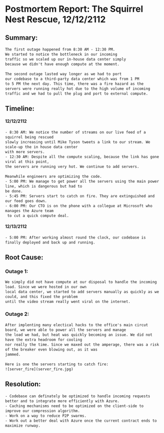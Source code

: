 # Postmortem Report: The Squirrel Nest Rescue, 12/12/2112 

## Summary: 
	
	The first outage happened from 8:30 AM - 12:30 PM.
	We started to notice the bottleneck in our incoming
	traffic so we scaled up our in-house data center simply
	because we didn't have enough compute at the moment.
 
	The second outage lasted way longer as we had to port 
	our codebase to a third-party data center which was from 1 PM
	to 5 PM the next day. This time, there was a fire hazard as the 
	servers were running really hot due to the high volume of incoming
	traffic and we had to pull the plug and port to external compute.

## Timeline:

#### 12/12/2112
	- 8:30 AM: We notice the number of streams on our live feed of a squirrel being rescued
	slowly increasing until Mike Tyson tweets a link to our stream. We scale-up the in house data center
	with more servers.
	- 12:30 AM: Despite all the compute scaling, because the link has gone viral at this point, 
	the servers are running very hot. We continue to add servers.
	
	Meanwhile engineers are optimizing the code.
	- 5:00 PM: We manage to get power all the servers using the main power line, which is dangerous but had to
	be done.
	- 5:45 PM: Servers start to catch on fire. They are extinguished and our feed goes down.
	- 6:00 PM: Our CTO is on the phone with a collegue at Microsoft who manages the Azure team
	 to cut a quick compute deal.
#### 12/13/2112
	- 5:00 PM: After working almost round the clock, our codebase is finally deployed and back up and running.

## Root Cause:

### Outage 1:
	We simply did not have compute at our disposal to handle the incoming load. Since we were hosted in our own
	local data center, we started to add servers manually as quickly as we could, and this fixed the problem 
	until the video stream really went viral on the internet.
### Outage 2:
	After implenting many electical hacks to the office's main circut board, we were able to power all the servers and manage
	the load we had, but heat was quickly becoming an issue. We did not have the extra headroom for cooling
	nor really the time. Since we maxed out the amperage, there was a risk of the breaker even blowing out, as it was 
	jammed.
	
	Here is one the servers starting to catch fire:
	![server_fire](server_fire.jpg)


## Resolution: 

	- Codebase can definately be optimized to handle incoming requests better and to integrate more efficiently with Azure.
	- Caching mechanisms need to be optimized on the client-side to improve our compression algorithm.
	- Work on a way to reduce P2P swarms.
	- Work out a better deal with Azure once the current contract ends to maximize runway.	
